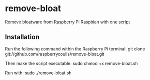 # remove-bloat
Remove bloatware from Raspberry Pi Raspbian with one script

## Installation

Run the following command within the Raspberry Pi terminal:
    git clone git://github.com/raspberrycoulis/remove-bloat.git

Then make the script executable:
    sudo chmod +x remove-bloat.sh

Run with:
    sudo ./remove-bloat.sh

